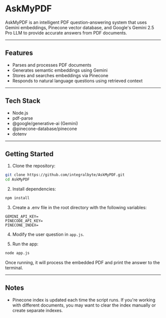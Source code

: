 # AskMyPDF

AskMyPDF is an intelligent PDF question-answering system that uses Gemini embeddings, Pinecone vector database, and Google's Gemini 2.5 Pro LLM to provide accurate answers from PDF documents.

---

## Features

* Parses and processes PDF documents
* Generates semantic embeddings using Gemini
* Stores and searches embeddings via Pinecone
* Responds to natural language questions using retrieved context

---

## Tech Stack

* Node.js
* pdf-parse
* @google/generative-ai (Gemini)
* @pinecone-database/pinecone
* dotenv

---

## Getting Started

1. Clone the repository:

```bash
git clone https://github.com/integralbyte/AskMyPDF.git
cd AskMyPDF
```

2. Install dependencies:

```bash
npm install
```

3. Create a .env file in the root directory with the following variables:

```env
GEMINI_API_KEY=
PINECODE_API_KEY=
PINECONE_INDEX=
```

4. Modify the user question in `app.js`.
   
5. Run the app:

```bash
node app.js
```

Once running, it will process the embedded PDF and print the answer to the terminal.

---

## Notes

* Pinecone index is updated each time the script runs. If you're working with different documents, you may want to clear the index manually or create separate indexes.
